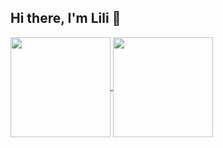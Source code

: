 ## Hi there, I'm Lili 👋

<div>
  <a href="https://github.com/lilint1">
  <img height= "160cm" img align="center" src = "https://github-readme-stats.vercel.app/api?username=lilint1&show_icons=true&hide_border=true&theme=nightowl"/> 
  <img height= "160cm" img align="center" src = "https://github-readme-stats.vercel.app/api/top-langs/?username=lilint1&layout=compact&hide_border=true&theme=nightowl"/>
</div>  

